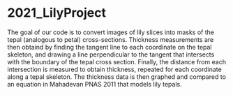 # 2021_LilyProject
The goal of our code is to convert images of lily slices into masks of the tepal (analogous to petal) cross-sections. Thickness measurements are then obtaind by finding the tangent line to each coordinate on the tepal skeleton, and drawing a line perpendicular to the tangent that intersects with the boundary of the tepal cross section. Finally, the distance from each intersection is measured to obtain thickness, repeated for each coordinate along a tepal skeleton. The thickness data is then graphed and compared to an equation in Mahadevan PNAS 2011 that models lily tepals.
